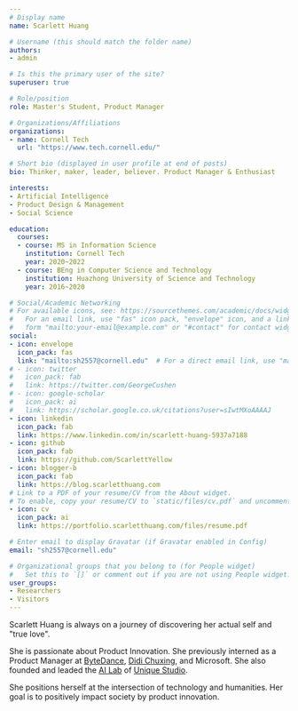 ```yaml
---
# Display name
name: Scarlett Huang

# Username (this should match the folder name)
authors:
- admin

# Is this the primary user of the site?
superuser: true

# Role/position
role: Master's Student, Product Manager

# Organizations/Affiliations
organizations:
- name: Cornell Tech
  url: "https://www.tech.cornell.edu/"

# Short bio (displayed in user profile at end of posts)
bio: Thinker, maker, leader, believer. Product Manager & Enthusiast

interests:
- Artificial Intelligence
- Product Design & Management
- Social Science

education:
  courses:
  - course: MS in Information Science
    institution: Cornell Tech
    year: 2020~2022
  - course: BEng in Computer Science and Technology
    institution: Huazhong University of Science and Technology
    year: 2016~2020

# Social/Academic Networking
# For available icons, see: https://sourcethemes.com/academic/docs/widgets/#icons
#   For an email link, use "fas" icon pack, "envelope" icon, and a link in the
#   form "mailto:your-email@example.com" or "#contact" for contact widget.
social:
- icon: envelope
  icon_pack: fas
  link: "mailto:sh2557@cornell.edu"  # For a direct email link, use "mailto:test@example.org".
# - icon: twitter
#   icon_pack: fab
#   link: https://twitter.com/GeorgeCushen
# - icon: google-scholar
#   icon_pack: ai
#   link: https://scholar.google.co.uk/citations?user=sIwtMXoAAAAJ
- icon: linkedin
  icon_pack: fab
  link: https://www.linkedin.com/in/scarlett-huang-5937a7188
- icon: github
  icon_pack: fab
  link: https://github.com/ScarlettYellow
- icon: blogger-b
  icon_pack: fab
  link: https://blog.scarletthuang.com
# Link to a PDF of your resume/CV from the About widget.
# To enable, copy your resume/CV to `static/files/cv.pdf` and uncomment the lines below.  
- icon: cv
  icon_pack: ai
  link: https://portfolio.scarletthuang.com/files/resume.pdf

# Enter email to display Gravatar (if Gravatar enabled in Config)
email: "sh2557@cornell.edu"

# Organizational groups that you belong to (for People widget)
#   Set this to `[]` or comment out if you are not using People widget.  
user_groups:
- Researchers
- Visitors
---
```


Scarlett Huang is always on a journey of discovering her actual self and "true love". 

She is passionate about Product Innovation. She previously interned as a Product Manager at [ByteDance](https://www.bytedance.com/en/), [Didi Chuxing](https://www.didiglobal.com/), and Microsoft. She also founded and leaded the [AI Lab](https://unique-ailab.github.io/) of [Unique Studio](https://hustunique.com/).

She positions herself at the intersection of technology and humanities. Her goal is to positively impact society by product innovation.
